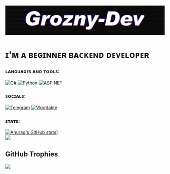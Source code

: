 ![Header](https://github.com/Grozny-Dev/Grozny-Dev/blob/main/assets/header.jpg)
<h1> ɪ'ᴍ ᴀ ʙᴇɢɪɴɴᴇʀ ʙᴀᴄᴋᴇɴᴅ ᴅᴇᴠᴇʟᴏᴘᴇʀ </h1>

### ʟᴀɴɢᴜᴀɢᴇꜱ ᴀɴᴅ ᴛᴏᴏʟꜱ:
![C#](https://img.shields.io/badge/CSharp-090909?style=for-the-badge&logo=CSharp&logoColor=E5D3FF)
![Python](https://img.shields.io/badge/Python-090909?style=for-the-badge&logo=Python&logoColor=E5D3FF)
![ASP.NET](https://img.shields.io/badge/-ASP.NET-090909?style=for-the-badge&logo=.net&logoColor=E5D3FF)

### ꜱᴏᴄɪᴀʟꜱ:
[![Telegram](https://img.shields.io/badge/-Telegram-090909?style=for-the-badge&logo=telegram&logoColor=27A0D9)](https://web.telegram.org/k/#-Groznyn)
[![Vkontakte](https://img.shields.io/badge/-Vkontakte-090909?style=for-the-badge&logo=Vk&logoColor=4F7DB3)](https://vk.com/grozny_dev)

### ꜱᴛᴀᴛꜱ:
[![Anurag's GitHub stats](https://github-readme-stats.vercel.app/api?username=Grozny-Dev&show_icons=true&theme=dark)](https://github.com/anuraghazra/github-readme-stats)]<br/>
![](https://github-readme-streak-stats.herokuapp.com/?user=Grozny-Dev&theme=dark&hide_border=false)<br/>

## GitHub Trophies
![](https://github-profile-trophy.vercel.app/?username=Grozny-Dev&theme=dark&no-frame=false&no-bg=false&margin-w=4)
